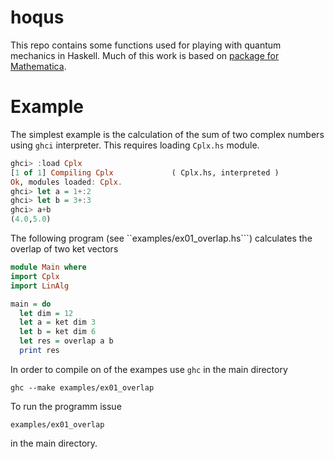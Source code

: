 # hoqus

This repo contains some functions used for playing with quantum mechanics in
Haskell. Much of this work is based on [package for
Mathematica](https://zksi.iitis.pl/wiki/projects:mathematica-qi).

# Example

The simplest example is the calculation of the sum of two complex numbers using
```ghci``` interpreter. This requires loading ```Cplx.hs``` module.

```haskell
ghci> :load Cplx
[1 of 1] Compiling Cplx             ( Cplx.hs, interpreted )
Ok, modules loaded: Cplx.
ghci> let a = 1+:2
ghci> let b = 3+:3
ghci> a+b
(4.0,5.0)
```

The following program (see ``examples/ex01_overlap.hs```) calculates the overlap
of two ket vectors

```haskell
module Main where
import Cplx
import LinAlg

main = do
  let dim = 12
  let a = ket dim 3
  let b = ket dim 6
  let res = overlap a b
  print res
```

In order to compile on of the exampes use ```ghc``` in the main directory

```
ghc --make examples/ex01_overlap
```

To run the programm issue

```
examples/ex01_overlap
```

in the main directory.
